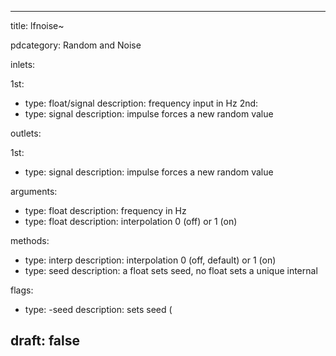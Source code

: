 --- 


title: lfnoise~

pdcategory: Random and Noise

inlets:

  1st:
  - type: float/signal
    description: frequency input in Hz
  2nd:
  - type: signal
    description: impulse forces a new random value

outlets:

  1st:
  - type: signal
    description: impulse forces a new random value

arguments:
  - type: float
    description: frequency in Hz
  - type: float
    description: interpolation 0 (off) or 1 (on)

methods:
  - type: interp <float>
    description: interpolation 0 (off, default) or 1 (on)
  - type: seed <float>
    description: a float sets seed, no float sets a unique internal

flags:
  - type: -seed <float>
    description: sets seed (

draft: false
---